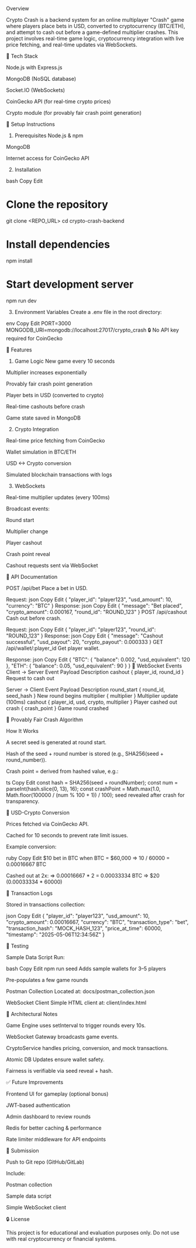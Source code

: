 Overview

Crypto Crash is a backend system for an online multiplayer "Crash" game where players place bets in USD, converted to cryptocurrency (BTC/ETH), and attempt to cash out before a game-defined multiplier crashes. This project involves real-time game logic, cryptocurrency integration with live price fetching, and real-time updates via WebSockets.

🧩 Tech Stack

Node.js with Express.js

MongoDB (NoSQL database)

Socket.IO (WebSockets)

CoinGecko API (for real-time crypto prices)

Crypto module (for provably fair crash point generation)

🚀 Setup Instructions

1. Prerequisites
Node.js & npm

MongoDB

Internet access for CoinGecko API

2. Installation
   
bash
Copy
Edit

# Clone the repository
git clone <REPO_URL>
cd crypto-crash-backend

# Install dependencies
npm install

# Start development server
npm run dev

3. Environment Variables
Create a .env file in the root directory:

env
Copy
Edit
PORT=3000
MONGODB_URI=mongodb://localhost:27017/crypto_crash
🔒 No API key required for CoinGecko

🔧 Features

1. Game Logic
New game every 10 seconds

Multiplier increases exponentially

Provably fair crash point generation

Player bets in USD (converted to crypto)

Real-time cashouts before crash

Game state saved in MongoDB

2. Crypto Integration
   
Real-time price fetching from CoinGecko

Wallet simulation in BTC/ETH

USD <-> Crypto conversion

Simulated blockchain transactions with logs

3. WebSockets
   
Real-time multiplier updates (every 100ms)

Broadcast events:

Round start

Multiplier change

Player cashout

Crash point reveal

Cashout requests sent via WebSocket

🧮 API Documentation

POST /api/bet
Place a bet in USD.

Request:
json
Copy
Edit
{
  "player_id": "player123",
  "usd_amount": 10,
  "currency": "BTC"
}
Response:
json
Copy
Edit
{
  "message": "Bet placed",
  "crypto_amount": 0.000167,
  "round_id": "ROUND_123"
}
POST /api/cashout
Cash out before crash.

Request:
json
Copy
Edit
{
  "player_id": "player123",
  "round_id": "ROUND_123"
}
Response:
json
Copy
Edit
{
  "message": "Cashout successful",
  "usd_payout": 20,
  "crypto_payout": 0.000333
}
GET /api/wallet/:player_id
Get player wallet.

Response:
json
Copy
Edit
{
  "BTC": {
    "balance": 0.002,
    "usd_equivalent": 120
  },
  "ETH": {
    "balance": 0.05,
    "usd_equivalent": 90
  }
}
🔌 WebSocket Events
Client → Server
Event	Payload	Description
cashout	{ player_id, round_id }	Request to cash out

Server → Client
Event	Payload	Description
round_start	{ round_id, seed_hash }	New round begins
multiplier	{ multiplier }	Multiplier update (100ms)
cashout	{ player_id, usd, crypto, multiplier }	Player cashed out
crash	{ crash_point }	Game round crashed

🔐 Provably Fair Crash Algorithm

How It Works

A secret seed is generated at round start.

Hash of the seed + round number is stored (e.g., SHA256(seed + round_number)).

Crash point = derived from hashed value, e.g.:

ts
Copy
Edit
const hash = SHA256(seed + roundNumber);
const num = parseInt(hash.slice(0, 13), 16);
const crashPoint = Math.max(1.0, Math.floor(100000 / (num % 100 + 1)) / 100);
seed revealed after crash for transparency.

💸 USD-Crypto Conversion

Prices fetched via CoinGecko API.

Cached for 10 seconds to prevent rate limit issues.

Example conversion:

ruby
Copy
Edit
$10 bet in BTC when BTC = $60,000
=> 10 / 60000 = 0.00016667 BTC

Cashed out at 2x:
=> 0.00016667 * 2 = 0.00033334 BTC
=> $20 (0.00033334 * 60000)

🧾 Transaction Logs

Stored in transactions collection:

json
Copy
Edit
{
  "player_id": "player123",
  "usd_amount": 10,
  "crypto_amount": 0.00016667,
  "currency": "BTC",
  "transaction_type": "bet",
  "transaction_hash": "MOCK_HASH_123",
  "price_at_time": 60000,
  "timestamp": "2025-05-06T12:34:56Z"
}

🧪 Testing

Sample Data Script
Run:

bash
Copy
Edit
npm run seed
Adds sample wallets for 3–5 players

Pre-populates a few game rounds

Postman Collection
Located at: docs/postman_collection.json

WebSocket Client
Simple HTML client at: client/index.html

🧠 Architectural Notes

Game Engine uses setInterval to trigger rounds every 10s.

WebSocket Gateway broadcasts game events.

CryptoService handles pricing, conversion, and mock transactions.

Atomic DB Updates ensure wallet safety.

Fairness is verifiable via seed reveal + hash.

✅ Future Improvements

Frontend UI for gameplay (optional bonus)

JWT-based authentication

Admin dashboard to review rounds

Redis for better caching & performance

Rate limiter middleware for API endpoints

📎 Submission

Push to Git repo (GitHub/GitLab)

Include:

Postman collection

Sample data script

Simple WebSocket client

🔒 License

This project is for educational and evaluation purposes only. Do not use with real cryptocurrency or financial systems.

